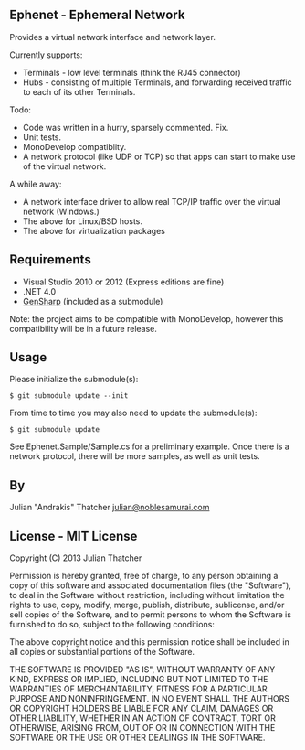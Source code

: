 Ephenet - Ephemeral Network
---------------------------

Provides a virtual network interface and network layer.

Currently supports:
 * Terminals - low level terminals (think the RJ45 connector)
 * Hubs - consisting of multiple Terminals, and forwarding received
   traffic to each of its other Terminals.

Todo:
 * Code was written in a hurry, sparsely commented. Fix.
 * Unit tests.
 * MonoDevelop compatiblity.
 * A network protocol (like UDP or TCP) so that apps can start to make
   use of the virtual network.

A while away:
 * A network interface driver to allow real TCP/IP traffic over the
   virtual network (Windows.)
 * The above for Linux/BSD hosts.
 * The above for virtualization packages


Requirements
------------

* Visual Studio 2010 or 2012 (Express editions are fine)
* .NET 4.0
* [GenSharp](https://github.com/andrakis/gensharp) (included as a submodule)

Note: the project aims to be compatible with MonoDevelop, however this
compatibility will be in a future release.


Usage
-----

Please initialize the submodule(s):
```
$ git submodule update --init
```

From time to time you may also need to update the submodule(s):
```
$ git submodule update
```

See Ephenet.Sample/Sample.cs for a preliminary example.
Once there is a network protocol, there will be more samples, as well
as unit tests.


By
--
Julian "Andrakis" Thatcher <julian@noblesamurai.com>


License - MIT License
---------------------
Copyright (C) 2013 Julian Thatcher

Permission is hereby granted, free of charge, to any person obtaining a copy of this software and associated documentation files (the "Software"), to deal in the Software without restriction, including without limitation the rights to use, copy, modify, merge, publish, distribute, sublicense, and/or sell copies of the Software, and to permit persons to whom the Software is furnished to do so, subject to the following conditions:

The above copyright notice and this permission notice shall be included in all copies or substantial portions of the Software.

THE SOFTWARE IS PROVIDED "AS IS", WITHOUT WARRANTY OF ANY KIND, EXPRESS OR IMPLIED, INCLUDING BUT NOT LIMITED TO THE WARRANTIES OF MERCHANTABILITY, FITNESS FOR A PARTICULAR PURPOSE AND NONINFRINGEMENT. IN NO EVENT SHALL THE AUTHORS OR COPYRIGHT HOLDERS BE LIABLE FOR ANY CLAIM, DAMAGES OR OTHER LIABILITY, WHETHER IN AN ACTION OF CONTRACT, TORT OR OTHERWISE, ARISING FROM, OUT OF OR IN CONNECTION WITH THE SOFTWARE OR THE USE OR OTHER DEALINGS IN THE SOFTWARE.
